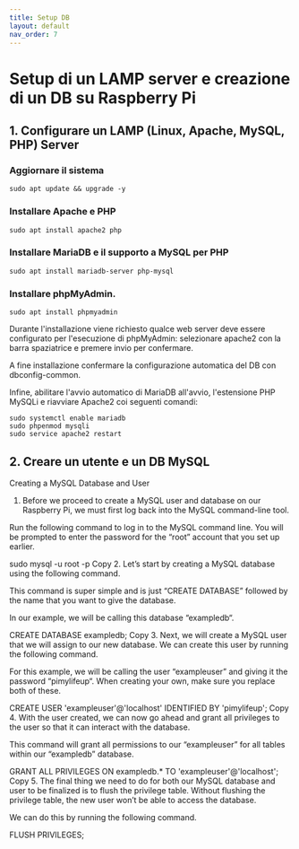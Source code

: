 ```yaml
---
title: Setup DB
layout: default
nav_order: 7
---
```


# Setup di un LAMP server e creazione di un DB su Raspberry Pi

## 1. Configurare un LAMP (Linux, Apache, MySQL, PHP) Server

### Aggiornare il sistema

```
sudo apt update && upgrade -y
```

### Installare Apache e PHP

```
sudo apt install apache2 php
```

### Installare MariaDB e il supporto a MySQL per PHP

```
sudo apt install mariadb-server php-mysql
```

### Installare phpMyAdmin.  

```
sudo apt install phpmyadmin
```

Durante l'installazione viene richiesto qualce web server deve essere configurato per l'esecuzione di phpMyAdmin: selezionare apache2 con la barra spaziatrice e premere invio per confermare.

A fine installazione confermare la configurazione automatica del DB con dbconfig-common.

Infine, abilitare l'avvio automatico di MariaDB all'avvio, l'estensione PHP MySQLi e riavviare Apache2 coi seguenti comandi:

```
sudo systemctl enable mariadb
sudo phpenmod mysqli
sudo service apache2 restart
```

## 2. Creare un utente e un DB MySQL

Creating a MySQL Database and User
1. Before we proceed to create a MySQL user and database on our Raspberry Pi, we must first log back into the MySQL command-line tool.

Run the following command to log in to the MySQL command line. You will be prompted to enter the password for the “root” account that you set up earlier.

sudo mysql -u root -p
Copy
2. Let’s start by creating a MySQL database using the following command.

This command is super simple and is just “CREATE DATABASE” followed by the name that you want to give the database.

In our example, we will be calling this database “exampledb“.

CREATE DATABASE exampledb;
Copy
3. Next, we will create a MySQL user that we will assign to our new database. We can create this user by running the following command.

For this example, we will be calling the user “exampleuser” and giving it the password “pimylifeup“. When creating your own, make sure you replace both of these.

CREATE USER 'exampleuser'@'localhost' IDENTIFIED BY 'pimylifeup';
Copy
4. With the user created, we can now go ahead and grant all privileges to the user so that it can interact with the database.

This command will grant all permissions to our “exampleuser” for all tables within our “exampledb” database.

GRANT ALL PRIVILEGES ON exampledb.* TO 'exampleuser'@'localhost';
Copy
5. The final thing we need to do for both our MySQL database and user to be finalized is to flush the privilege table. Without flushing the privilege table, the new user won’t be able to access the database.

We can do this by running the following command.

FLUSH PRIVILEGES;
